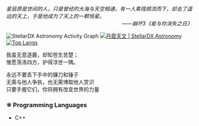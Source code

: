 <i>
星辰原是世间的人，只是曾经的大海与天空相通，有一人乘筏顺流而下，却去了遥远的天上，于是他成为了天上的一颗恒星。
<div align = "right">——崩坏3《星与你消失之日》</div>
</i>

![StellarDX Astronomy Activity Graph](https://github-readme-activity-graph.vercel.app/graph?username=StellarDX&bg_color=1C265B&color=FEE2DF&line=CBE5F6&point=FF997A&area=true&hide_border=true)
[![丹霞天文 | StellarDX Astronomy](https://github-readme-stats.vercel.app/api?username=StellarDX&theme=vue-dark&area=true&hide_border=true&rank_icon=github)](https://github.com/anuraghazra/github-readme-stats)
[![Top Langs](https://github-readme-stats.vercel.app/api/top-langs/?username=StellarDX&hide=scala,SuperCollider&layout=compact&theme=vue-dark&area=true&hide_border=true)](https://github.com/anuraghazra/github-readme-stats)

我虽无意逐鹿，却知苍生苦楚；<br>
惟愿荡涤四方，护得浮世一隅。

永远不要丢下手中的镰刀和锤子<br>
无需与他人争执，也无需博取他人赏识<br>
只要手握它们，你将拥有改变世界的力量

<h3>⚛️ Programming Languages</h3>
<ul>
  <li>C++</li>
</ul>
